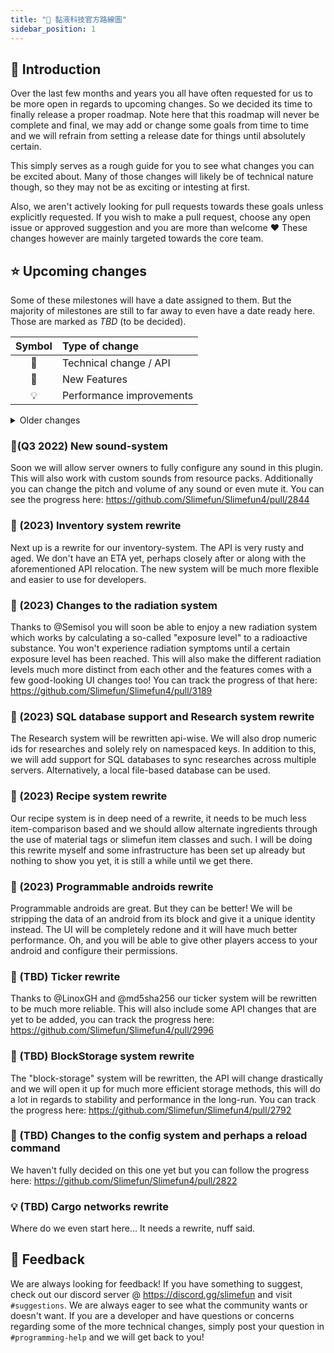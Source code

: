 ```yaml
---
title: "🚀 黏液科技官方路線圖"
sidebar_position: 1
---
```


## 📔 Introduction

Over the last few months and years you all have often requested for us to be more open in regards to upcoming changes.
So we decided its time to finally release a proper roadmap.
Note here that this roadmap will never be complete and final, we may add or change some goals from time to time and we will refrain from setting a release date for things until absolutely certain.

This simply serves as a rough guide for you to see what changes you can be excited about.
Many of those changes will likely be of technical nature though, so they may not be as exciting or intesting at first.

Also, we aren't actively looking for pull requests towards these goals unless explicitly requested.
If you wish to make a pull request, choose any open issue or approved suggestion and you are more than welcome :heart:
These changes however are mainly targeted towards the core team.

## ⭐ Upcoming changes

Some of these milestones will have a date assigned to them.
But the majority of milestones are still to far away to even have a date ready here.
Those are marked as *TBD* (to be decided).

| Symbol | Type of change |
| :---: | :------- |
| 🔧 | Technical change / API |
| 🎈 | New Features |
| 💡 | Performance improvements |

<details>
<summary>Older changes</summary>

### 🔧 ~~(September 3rd - 6th 2021) API relocation~~ - **DONE**

The first upcoming change is a major relocation of some of our classes to unify some packages, get rid of old classpaths and to follow the general conventions. You can read more about this here: <https://github.com/Slimefun/Slimefun4/pull/3139>

### 🔧 ~~(Q3 2022) Updating to Java 16~~

Slimefun will update to Java 16.
You can see the progress here: <https://github.com/Slimefun/Slimefun4/pull/3602>

</details>

### 🎈(Q3 2022) New sound-system

Soon we will allow server owners to fully configure any sound in this plugin.
This will also work with custom sounds from resource packs. Additionally you can change the pitch and volume of any sound or even mute it.
You can see the progress here: <https://github.com/Slimefun/Slimefun4/pull/2844>

### 🔧 (2023) Inventory system rewrite

Next up is a rewrite for our inventory-system. The API is very rusty and aged. We don't have an ETA yet, perhaps closely after or along with the aforementioned API relocation.
The new system will be much more flexible and easier to use for developers.

### 🎈 (2023) Changes to the radiation system

Thanks to @Semisol you will soon be able to enjoy a new radiation system which works by calculating a so-called "exposure level" to a radioactive substance. You won't experience radiation symptoms until a certain exposure level has been reached.
This will also make the different radiation levels much more distinct from each other and the features comes with a few good-looking UI changes too! You can track the progress of that here: <https://github.com/Slimefun/Slimefun4/pull/3189>

### 🎈 (2023) SQL database support and Research system rewrite

The Research system will be rewritten api-wise.
We will also drop numeric ids for researches and solely rely on namespaced keys.
In addition to this, we will add support for SQL databases to sync researches across multiple servers.
Alternatively, a local file-based database can be used.

### 🔧 (2023) Recipe system rewrite

Our recipe system is in deep need of a rewrite, it needs to be much less item-comparison based and we should allow alternate ingredients through the use of material tags or slimefun item classes and such.
I will be doing this rewrite myself and some infrastructure has been set up already but nothing to show you yet, it is still a while until we get there.

### 🎈 (2023) Programmable androids rewrite

Programmable androids are great.
But they can be better! We will be stripping the data of an android from its block and give it a unique identity instead.
The UI will be completely redone and it will have much better performance. Oh, and you will be able to give other players access to your android and configure their permissions.

### 🔧 (TBD) Ticker rewrite

Thanks to @LinoxGH and @md5sha256 our ticker system will be rewritten to be much more reliable.
This will also include some API changes that are yet to be added, you can track the progress here: <https://github.com/Slimefun/Slimefun4/pull/2996>

### 🔧 (TBD) BlockStorage system rewrite

The "block-storage" system will be rewritten, the API will change drastically and we will open it up for much more efficient storage methods, this will do a lot in regards to stability and performance in the long-run.
You can track the progress here: <https://github.com/Slimefun/Slimefun4/pull/2792>

### 🔧 (TBD) Changes to the config system and perhaps a reload command

We haven't fully decided on this one yet but you can follow the progress here: <https://github.com/Slimefun/Slimefun4/pull/2822>

### 💡 (TBD) Cargo networks rewrite

Where do we even start here... It needs a rewrite, nuff said.

## 🎉 Feedback

We are always looking for feedback!
If you have something to suggest, check out our discord server @ <https://discord.gg/slimefun> and visit `#suggestions`.
We are always eager to see what the community wants or doesn't want.
If you are a developer and have questions or concerns regarding some of the more technical changes, simply post your question in `#programming-help` and we will get back to you!
